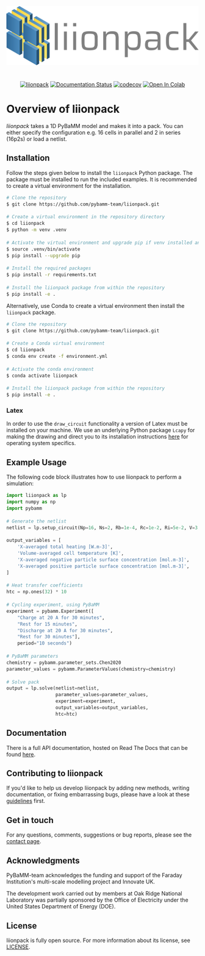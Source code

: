 ![logo](docs/liionpack.png)

#
<div align="center">

[![liionpack](https://github.com/pybamm-team/liionpack/actions/workflows/test_on_push.yml/badge.svg)](https://github.com/pybamm-team/liionpack/actions/workflows/test_on_push.yml)
[![Documentation Status](https://readthedocs.org/projects/liionpack/badge/?version=main)](https://liionpack.readthedocs.io/en/main/?badge=main)
[![codecov](https://codecov.io/gh/pybamm-team/liionpack/branch/main/graph/badge.svg)](https://codecov.io/gh/pybamm-team/liionpack)
[![Open In Colab](https://colab.research.google.com/assets/colab-badge.svg)](https://colab.research.google.com/github/pybamm-team/liionpack/blob/main/)

</div>

# Overview of liionpack
*liionpack* takes a 1D PyBaMM model and makes it into a pack. You can either specify
the configuration e.g. 16 cells in parallel and 2 in series (16p2s) or load a
netlist.

## Installation

Follow the steps given below to install the `liionpack` Python package. The package must be installed to run the included examples. It is recommended to create a virtual environment for the installation.

```bash
# Clone the repository
$ git clone https://github.com/pybamm-team/liionpack.git

# Create a virtual environment in the repository directory
$ cd liionpack
$ python -m venv .venv

# Activate the virtual environment and upgrade pip if venv installed an old version
$ source .venv/bin/activate
$ pip install --upgrade pip

# Install the required packages
$ pip install -r requirements.txt

# Install the liionpack package from within the repository
$ pip install -e .
```

Alternatively, use Conda to create a virtual environment then install the `liionpack`  package.

```bash
# Clone the repository
$ git clone https://github.com/pybamm-team/liionpack.git

# Create a Conda virtual environment
$ cd liionpack
$ conda env create -f environment.yml

# Activate the conda environment
$ conda activate liionpack

# Install the liionpack package from within the repository
$ pip install -e .
```

### Latex

In order to use the `draw_circuit` functionality a version of Latex must be installed on your machine. We use an underlying Python package `Lcapy` for making the drawing and direct you to its installation instructions [here](https://lcapy.readthedocs.io/en/latest/install.html) for operating system specifics.

## Example Usage

The following code block illustrates how to use liionpack to perform a simulation:

```python
import liionpack as lp
import numpy as np
import pybamm

# Generate the netlist
netlist = lp.setup_circuit(Np=16, Ns=2, Rb=1e-4, Rc=1e-2, Ri=5e-2, V=3.2, I=80.0)

output_variables = [
    'X-averaged total heating [W.m-3]',
    'Volume-averaged cell temperature [K]',
    'X-averaged negative particle surface concentration [mol.m-3]',
    'X-averaged positive particle surface concentration [mol.m-3]',
]

# Heat transfer coefficients
htc = np.ones(32) * 10

# Cycling experiment, using PyBaMM
experiment = pybamm.Experiment([
    "Charge at 20 A for 30 minutes",
    "Rest for 15 minutes",
    "Discharge at 20 A for 30 minutes",
    "Rest for 30 minutes"],
    period="10 seconds")

# PyBaMM parameters
chemistry = pybamm.parameter_sets.Chen2020
parameter_values = pybamm.ParameterValues(chemistry=chemistry)

# Solve pack
output = lp.solve(netlist=netlist,
                  parameter_values=parameter_values,
                  experiment=experiment,
                  output_variables=output_variables,
                  htc=htc)
```

## Documentation

There is a full API documentation, hosted on Read The Docs that can be found [here](https://liionpack.readthedocs.io/).

## Contributing to liionpack

If you'd like to help us develop liionpack by adding new methods, writing documentation, or fixing embarrassing bugs, please have a look at these [guidelines](https://github.com/pybamm-team/liionpack/blob/main/docs/contributing.md) first.

## Get in touch

For any questions, comments, suggestions or bug reports, please see the [contact page](https://www.pybamm.org/contact).

## Acknowledgments

PyBaMM-team acknowledges the funding and support of the Faraday Institution's multi-scale modelling project and Innovate UK.

The development work carried out by members at Oak Ridge National Laboratory was partially sponsored by the Office of Electricity under the United States Department of Energy (DOE).

## License

liionpack is fully open source. For more information about its license, see [LICENSE](https://github.com/pybamm-team/liionpack/blob/main/LICENSE).
